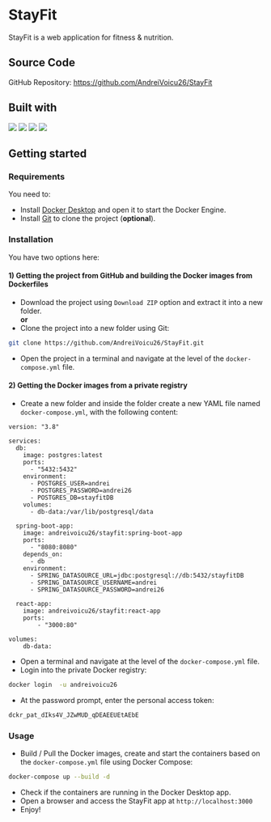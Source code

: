 # StayFit

StayFit is a web application for fitness & nutrition.

## Source Code

GitHub Repository: https://github.com/AndreiVoicu26/StayFit

## Built with

<p>
<span>
  <img src="https://img.shields.io/badge/PostgreSQL-316192?style=for-the-badge&logo=postgresql&logoColor=white" />
</span> 
<span>
  <img src="https://img.shields.io/badge/Spring_Boot-F2F4F9?style=for-the-badge&logo=spring-boot" />
</span> 
<span>
  <img src="https://img.shields.io/badge/React-20232A?style=for-the-badge&logo=react&logoColor=61DAFB" />
</span>
  <span>
  <img src="https://img.shields.io/badge/Docker-2CA5E0?style=for-the-badge&logo=docker&logoColor=white" />
</span>
</p>

## Getting started

### Requirements
You need to:
* Install [Docker Desktop](https://www.docker.com/products/docker-desktop/) and open it to start the Docker Engine.
* Install [Git](https://www.git-scm.com/downloads) to clone the project (**optional**).
  
### Installation
You have two options here:
#### 1) Getting the project from GitHub and building the Docker images from Dockerfiles

* Download the project using `Download ZIP` option and extract it into a new folder.
<br/>**or**<br/>
* Clone the project into a new folder using Git:
```bash
git clone https://github.com/AndreiVoicu26/StayFit.git
```
* Open the project in a terminal and navigate at the level of the `docker-compose.yml` file.

#### 2) Getting the Docker images from a private registry

* Create a new folder and inside the folder create a new YAML file named `docker-compose.yml`, with the following content:
```
version: "3.8"

services:
  db:
    image: postgres:latest
    ports:
      - "5432:5432"
    environment:
      - POSTGRES_USER=andrei
      - POSTGRES_PASSWORD=andrei26
      - POSTGRES_DB=stayfitDB
    volumes:
      - db-data:/var/lib/postgresql/data

  spring-boot-app:
    image: andreivoicu26/stayfit:spring-boot-app
    ports:
      - "8080:8080"
    depends_on:
      - db
    environment:
      - SPRING_DATASOURCE_URL=jdbc:postgresql://db:5432/stayfitDB
      - SPRING_DATASOURCE_USERNAME=andrei
      - SPRING_DATASOURCE_PASSWORD=andrei26

  react-app:
    image: andreivoicu26/stayfit:react-app
    ports:
        - "3000:80"

volumes:
    db-data:
```
* Open a terminal and navigate at the level of the `docker-compose.yml` file.
* Login into the private Docker registry:
```bash
docker login  -u andreivoicu26
```
* At the password prompt, enter the personal access token:
```bash
dckr_pat_dIks4V_JZwMUD_qDEAEEUEtAEbE
```

### Usage

* Build / Pull the Docker images, create and start the containers based on the `docker-compose.yml` file using Docker Compose:
```bash
docker-compose up --build -d
```
* Check if the containers are running in the Docker Desktop app.
* Open a browser and access the StayFit app at `http://localhost:3000`
* Enjoy!

